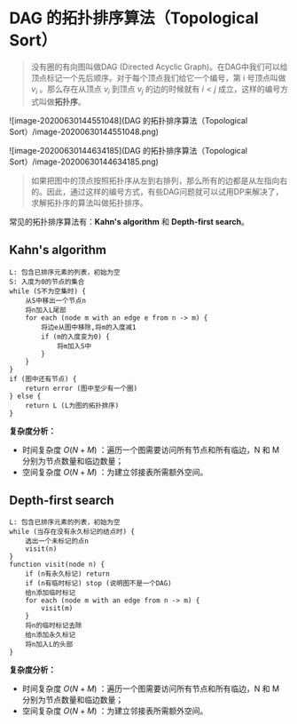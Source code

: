 # DAG 的拓扑排序算法（Topological Sort）

> 没有圈的有向图叫做DAG (Directed Acyclic Graph)。在DAG中我们可以给顶点标记一个先后顺序。对于每个顶点我们给它一个编号，第 i 号顶点叫做 $v_i$ 。那么存在从顶点 $v_i$ 到顶点 $v_j$ 的边的时候就有 $i < j$ 成立，这样的编号方式叫做**拓扑序**。

![image-20200630144551048](DAG 的拓扑排序算法（Topological Sort）/image-20200630144551048.png)

![image-20200630144634185](DAG 的拓扑排序算法（Topological Sort）/image-20200630144634185.png)

> 如果把图中的顶点按照拓扑序从左到右排列，那么所有的边都是从左指向右的。因此，通过这样的编号方式，有些DAG问题就可以试用DP来解决了，求解拓扑序的算法叫做拓扑排序。

常见的拓扑排序算法有：**Kahn's algorithm** 和 **Depth-first search**。

## Kahn's algorithm

```
L: 包含已排序元素的列表，初始为空
S: 入度为0的节点的集合
while (S不为空集时) {
    从S中移出一个节点n
    将n加入L尾部
    for each (node m with an edge e from n -> m) {
        将边e从图中移除,将m的入度减1
        if (m的入度变为0) {
            将m加入S中
        }
    }
}
if (图中还有节点) {
    return error (图中至少有一个圈)
} else {
    return L (L为图的拓扑排序)
}
```

**复杂度分析：**

- 时间复杂度 $O(N+M)$ ：遍历一个图需要访问所有节点和所有临边，N 和 M 分别为节点数量和临边数量；
- 空间复杂度 $O(N + M)$ ：为建立邻接表所需额外空间。

## Depth-first search

```
L: 包含已排序元素的列表，初始为空
while (当存在没有永久标记的结点时) {
    选出一个未标记的点n
    visit(n)
}
function visit(node n) {
    if (n有永久标记) return
    if (n有临时标记) stop (说明图不是一个DAG)
    给n添加临时标记
    for each (node m with an edge from n -> m) {
        visit(m)
    }
    将n的临时标记去除
    给n添加永久标记
    将n加入L的头部
}
```

**复杂度分析：**

- 时间复杂度 $O(N+M)$ ：遍历一个图需要访问所有节点和所有临边，N 和 M 分别为节点数量和临边数量；
- 空间复杂度 $O(N + M)$ ：为建立邻接表所需额外空间。

